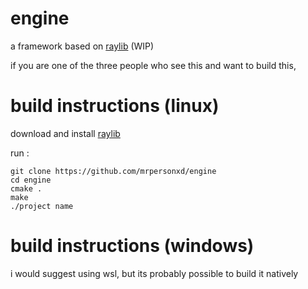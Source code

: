 # engine
a framework based on [raylib](https://www.raylib.com/) (WIP)



if you are one of the three people who see this and want to build this,

# build instructions (linux)

download and install [raylib](https://www.raylib.com)


run :
```
git clone https://github.com/mrpersonxd/engine
cd engine
cmake .
make
./project name
```

# build instructions (windows)

i would suggest using wsl, but its probably possible to build it natively 
